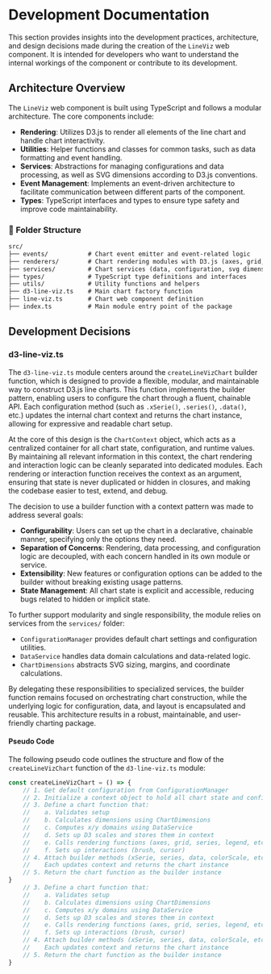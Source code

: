# Development Documentation

This section provides insights into the development practices, architecture, and design decisions made during the creation of the `LineViz` web component. It is intended for developers who want to understand the internal workings of the component or contribute to its development.

## Architecture Overview

The `LineViz` web component is built using TypeScript and follows a modular architecture. The core components include:

- **Rendering**: Utilizes D3.js to render all elements of the line chart and handle chart interactivity.
- **Utilities**: Helper functions and classes for common tasks, such as data formatting and event handling.
- **Services**: Abstractions for managing configurations and data processing, as well as SVG dimensions according to D3.js conventions.
- **Event Management**: Implements an event-driven architecture to facilitate communication between different parts of the component.
- **Types**: TypeScript interfaces and types to ensure type safety and improve code maintainability.

### 📁 Folder Structure

```txt
src/
├── events/           # Chart event emitter and event-related logic
├── renderers/        # Chart rendering modules with D3.js (axes, grid, series, legend, cursor, brush, etc.)
├── services/         # Chart services (data, configuration, svg dimensions, etc.)
├── types/            # TypeScript type definitions and interfaces
├── utils/            # Utility functions and helpers
├── d3-line-viz.ts    # Main chart factory function
├── line-viz.ts       # Chart web component definition
├── index.ts          # Main module entry point of the package
```

## Development Decisions

### d3-line-viz.ts

The `d3-line-viz.ts` module centers around the `createLineVizChart` builder function, which is designed to provide a flexible, modular, and maintainable way to construct D3.js line charts. This function implements the builder pattern, enabling users to configure the chart through a fluent, chainable API. Each configuration method (such as `.xSerie()`, `.series()`, `.data()`, etc.) updates the internal chart context and returns the chart instance, allowing for expressive and readable chart setup.

At the core of this design is the `ChartContext` object, which acts as a centralized container for all chart state, configuration, and runtime values. By maintaining all relevant information in this context, the chart rendering and interaction logic can be cleanly separated into dedicated modules. Each rendering or interaction function receives the context as an argument, ensuring that state is never duplicated or hidden in closures, and making the codebase easier to test, extend, and debug.

The decision to use a builder function with a context pattern was made to address several goals:

- **Configurability**: Users can set up the chart in a declarative, chainable manner, specifying only the options they need.
- **Separation of Concerns**: Rendering, data processing, and configuration logic are decoupled, with each concern handled in its own module or service.
- **Extensibility**: New features or configuration options can be added to the builder without breaking existing usage patterns.
- **State Management**: All chart state is explicit and accessible, reducing bugs related to hidden or implicit state.

To further support modularity and single responsibility, the module relies on services from the `services/` folder:

- `ConfigurationManager` provides default chart settings and configuration utilities.
- `DataService` handles data domain calculations and data-related logic.
- `ChartDimensions` abstracts SVG sizing, margins, and coordinate calculations.

By delegating these responsibilities to specialized services, the builder function remains focused on orchestrating chart construction, while the underlying logic for configuration, data, and layout is encapsulated and reusable. This architecture results in a robust, maintainable, and user-friendly charting package.

#### Pseudo Code

The following pseudo code outlines the structure and flow of the `createLineVizChart` function of the `d3-line-viz.ts` module:

```ts
const createLineVizChart = () => {
	// 1. Get default configuration from ConfigurationManager
	// 2. Initialize a context object to hold all chart state and config
	// 3. Define a chart function that:
	//    a. Validates setup
	//    b. Calculates dimensions using ChartDimensions
	//    c. Computes x/y domains using DataService
	//    d. Sets up D3 scales and stores them in context
	//    e. Calls rendering functions (axes, grid, series, legend, etc.)
	//    f. Sets up interactions (brush, cursor)
	// 4. Attach builder methods (xSerie, series, data, colorScale, etc.)
	//    Each updates context and returns the chart instance
	// 5. Return the chart function as the builder instance
}
	// 3. Define a chart function that:
	//    a. Validates setup
	//    b. Calculates dimensions using ChartDimensions
	//    c. Computes x/y domains using DataService
	//    d. Sets up D3 scales and stores them in context
	//    e. Calls rendering functions (axes, grid, series, legend, etc.)
	//    f. Sets up interactions (brush, cursor)
	// 4. Attach builder methods (xSerie, series, data, colorScale, etc.)
	//    Each updates context and returns the chart instance
	// 5. Return the chart function as the builder instance
}
```
